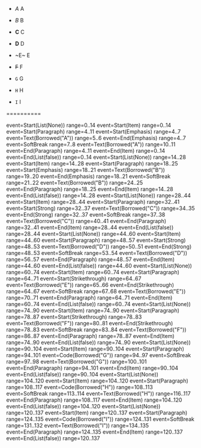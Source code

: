 *
  *A*
  A


+
  _B_
  B


-
  **C**
  C


*
  __D__
  D


+
  ~E~
  E


-
  ~~F~~
  F


*
  `G`
  G


+
  ``H``
  H


-
  `` I ``
  I

==========

event=Start(List(None)) range=0..14
event=Start(Item) range=0..14
event=Start(Paragraph) range=4..11
event=Start(Emphasis) range=4..7
event=Text(Borrowed("A")) range=5..6
event=End(Emphasis) range=4..7
event=SoftBreak range=7..8
event=Text(Borrowed("A")) range=10..11
event=End(Paragraph) range=4..11
event=End(Item) range=0..14
event=End(List(false)) range=0..14
event=Start(List(None)) range=14..28
event=Start(Item) range=14..28
event=Start(Paragraph) range=18..25
event=Start(Emphasis) range=18..21
event=Text(Borrowed("B")) range=19..20
event=End(Emphasis) range=18..21
event=SoftBreak range=21..22
event=Text(Borrowed("B")) range=24..25
event=End(Paragraph) range=18..25
event=End(Item) range=14..28
event=End(List(false)) range=14..28
event=Start(List(None)) range=28..44
event=Start(Item) range=28..44
event=Start(Paragraph) range=32..41
event=Start(Strong) range=32..37
event=Text(Borrowed("C")) range=34..35
event=End(Strong) range=32..37
event=SoftBreak range=37..38
event=Text(Borrowed("C")) range=40..41
event=End(Paragraph) range=32..41
event=End(Item) range=28..44
event=End(List(false)) range=28..44
event=Start(List(None)) range=44..60
event=Start(Item) range=44..60
event=Start(Paragraph) range=48..57
event=Start(Strong) range=48..53
event=Text(Borrowed("D")) range=50..51
event=End(Strong) range=48..53
event=SoftBreak range=53..54
event=Text(Borrowed("D")) range=56..57
event=End(Paragraph) range=48..57
event=End(Item) range=44..60
event=End(List(false)) range=44..60
event=Start(List(None)) range=60..74
event=Start(Item) range=60..74
event=Start(Paragraph) range=64..71
event=Start(Strikethrough) range=64..67
event=Text(Borrowed("E")) range=65..66
event=End(Strikethrough) range=64..67
event=SoftBreak range=67..68
event=Text(Borrowed("E")) range=70..71
event=End(Paragraph) range=64..71
event=End(Item) range=60..74
event=End(List(false)) range=60..74
event=Start(List(None)) range=74..90
event=Start(Item) range=74..90
event=Start(Paragraph) range=78..87
event=Start(Strikethrough) range=78..83
event=Text(Borrowed("F")) range=80..81
event=End(Strikethrough) range=78..83
event=SoftBreak range=83..84
event=Text(Borrowed("F")) range=86..87
event=End(Paragraph) range=78..87
event=End(Item) range=74..90
event=End(List(false)) range=74..90
event=Start(List(None)) range=90..104
event=Start(Item) range=90..104
event=Start(Paragraph) range=94..101
event=Code(Borrowed("G")) range=94..97
event=SoftBreak range=97..98
event=Text(Borrowed("G")) range=100..101
event=End(Paragraph) range=94..101
event=End(Item) range=90..104
event=End(List(false)) range=90..104
event=Start(List(None)) range=104..120
event=Start(Item) range=104..120
event=Start(Paragraph) range=108..117
event=Code(Borrowed("H")) range=108..113
event=SoftBreak range=113..114
event=Text(Borrowed("H")) range=116..117
event=End(Paragraph) range=108..117
event=End(Item) range=104..120
event=End(List(false)) range=104..120
event=Start(List(None)) range=120..137
event=Start(Item) range=120..137
event=Start(Paragraph) range=124..135
event=Code(Borrowed("I")) range=124..131
event=SoftBreak range=131..132
event=Text(Borrowed("I")) range=134..135
event=End(Paragraph) range=124..135
event=End(Item) range=120..137
event=End(List(false)) range=120..137
